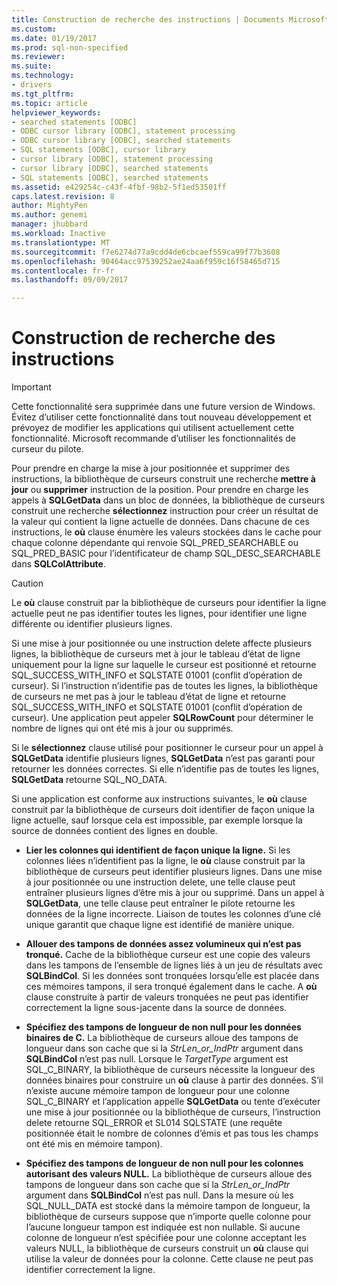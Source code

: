 ```yaml
---
title: Construction de recherche des instructions | Documents Microsoft
ms.custom: 
ms.date: 01/19/2017
ms.prod: sql-non-specified
ms.reviewer: 
ms.suite: 
ms.technology:
- drivers
ms.tgt_pltfrm: 
ms.topic: article
helpviewer_keywords:
- searched statements [ODBC]
- ODBC cursor library [ODBC], statement processing
- ODBC cursor library [ODBC], searched statements
- SQL statements [ODBC], cursor library
- cursor library [ODBC], statement processing
- cursor library [ODBC], searched statements
- SQL statements [ODBC], searched statements
ms.assetid: e429254c-c43f-4fbf-98b2-5f1ed53501ff
caps.latest.revision: 8
author: MightyPen
ms.author: genemi
manager: jhubbard
ms.workload: Inactive
ms.translationtype: MT
ms.sourcegitcommit: f7e6274d77a9cdd4de6cbcaef559ca99f77b3608
ms.openlocfilehash: 90464acc97539252ae24aa6f959c16f58465d715
ms.contentlocale: fr-fr
ms.lasthandoff: 09/09/2017

---
```

# <a name="constructing-searched-statements"></a>Construction de recherche des instructions
> [!IMPORTANT]  
>  Cette fonctionnalité sera supprimée dans une future version de Windows. Évitez d’utiliser cette fonctionnalité dans tout nouveau développement et prévoyez de modifier les applications qui utilisent actuellement cette fonctionnalité. Microsoft recommande d’utiliser les fonctionnalités de curseur du pilote.  
  
 Pour prendre en charge la mise à jour positionnée et supprimer des instructions, la bibliothèque de curseurs construit une recherche **mettre à jour** ou **supprimer** instruction de la position. Pour prendre en charge les appels à **SQLGetData** dans un bloc de données, la bibliothèque de curseurs construit une recherche **sélectionnez** instruction pour créer un résultat de la valeur qui contient la ligne actuelle de données. Dans chacune de ces instructions, le **où** clause énumère les valeurs stockées dans le cache pour chaque colonne dépendante qui renvoie SQL_PRED_SEARCHABLE ou SQL_PRED_BASIC pour l’identificateur de champ SQL_DESC_SEARCHABLE dans **SQLColAttribute**.  
  
> [!CAUTION]  
>  Le **où** clause construit par la bibliothèque de curseurs pour identifier la ligne actuelle peut ne pas identifier toutes les lignes, pour identifier une ligne différente ou identifier plusieurs lignes.  
  
 Si une mise à jour positionnée ou une instruction delete affecte plusieurs lignes, la bibliothèque de curseurs met à jour le tableau d’état de ligne uniquement pour la ligne sur laquelle le curseur est positionné et retourne SQL_SUCCESS_WITH_INFO et SQLSTATE 01001 (conflit d’opération de curseur). Si l’instruction n’identifie pas de toutes les lignes, la bibliothèque de curseurs ne met pas à jour le tableau d’état de ligne et retourne SQL_SUCCESS_WITH_INFO et SQLSTATE 01001 (conflit d’opération de curseur). Une application peut appeler **SQLRowCount** pour déterminer le nombre de lignes qui ont été mis à jour ou supprimés.  
  
 Si le **sélectionnez** clause utilisé pour positionner le curseur pour un appel à **SQLGetData** identifie plusieurs lignes, **SQLGetData** n’est pas garanti pour retourner les données correctes. Si elle n’identifie pas de toutes les lignes, **SQLGetData** retourne SQL_NO_DATA.  
  
 Si une application est conforme aux instructions suivantes, le **où** clause construit par la bibliothèque de curseurs doit identifier de façon unique la ligne actuelle, sauf lorsque cela est impossible, par exemple lorsque la source de données contient des lignes en double.  
  
-   **Lier les colonnes qui identifient de façon unique la ligne.** Si les colonnes liées n’identifient pas la ligne, le **où** clause construit par la bibliothèque de curseurs peut identifier plusieurs lignes. Dans une mise à jour positionnée ou une instruction delete, une telle clause peut entraîner plusieurs lignes d’être mis à jour ou supprimé. Dans un appel à **SQLGetData**, une telle clause peut entraîner le pilote retourne les données de la ligne incorrecte. Liaison de toutes les colonnes d’une clé unique garantit que chaque ligne est identifié de manière unique.  
  
-   **Allouer des tampons de données assez volumineux qui n’est pas tronqué.** Cache de la bibliothèque curseur est une copie des valeurs dans les tampons de l’ensemble de lignes liés à un jeu de résultats avec **SQLBindCol**. Si les données sont tronquées lorsqu’elle est placée dans ces mémoires tampons, il sera tronqué également dans le cache. A **où** clause construite à partir de valeurs tronquées ne peut pas identifier correctement la ligne sous-jacente dans la source de données.  
  
-   **Spécifiez des tampons de longueur de non null pour les données binaires de C.** La bibliothèque de curseurs alloue des tampons de longueur dans son cache que si la *StrLen_or_IndPtr* argument dans **SQLBindCol** n’est pas null. Lorsque le *TargetType* argument est SQL_C_BINARY, la bibliothèque de curseurs nécessite la longueur des données binaires pour construire un **où** clause à partir des données. S’il n’existe aucune mémoire tampon de longueur pour une colonne SQL_C_BINARY et l’application appelle **SQLGetData** ou tente d’exécuter une mise à jour positionnée ou la bibliothèque de curseurs, l’instruction delete retourne SQL_ERROR et SL014 SQLSTATE (une requête positionnée était le nombre de colonnes d’émis et pas tous les champs ont été mis en mémoire tampon).  
  
-   **Spécifiez des tampons de longueur de non null pour les colonnes autorisant des valeurs NULL.** La bibliothèque de curseurs alloue des tampons de longueur dans son cache que si la *StrLen_or_IndPtr* argument dans **SQLBindCol** n’est pas null. Dans la mesure où les SQL_NULL_DATA est stocké dans la mémoire tampon de longueur, la bibliothèque de curseurs suppose que n’importe quelle colonne pour l’aucune longueur tampon est indiquée est non nullable. Si aucune colonne de longueur n’est spécifiée pour une colonne acceptant les valeurs NULL, la bibliothèque de curseurs construit un **où** clause qui utilise la valeur de données pour la colonne. Cette clause ne peut pas identifier correctement la ligne.

